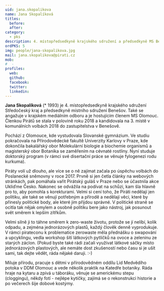 ```yaml
---
uid: jana.skopalikova
name: Jana Skopalíková
titles:
  before: 
  after: 
category:
  - pks
description: 4. místopředsedkyně krajského sdružení a předsedkyně MS Benešov
ordPKS: 5
img: people/jana-skopalikova.jpg
mail: jana.skopalikova@pirati.cz
mob:
#  - 
profiles:
  web:
  github:
  facebook:
  twitter:
  linkedin:
---
```


**Jana Skopalíková** (* 1993) je  4. místopředsedkyně krajského sdružení Středočeský kraj a předsedkyně místního sdružení Benešov. Také se angažuje v krajském mediálním odboru a je hostujícím členem MS Olomouc. Členkou Pirátů se stala v polovině roku 2018 a kandidovala na 3. místě v komunálních volbách 2018 do zastupitelstva v Benešově.

Pochází z Olomouce, kde vystudovala Slovanské gymnázium. Ve studiu pokračovala na Přírodovědecké fakultě Univerzity Karlovy v Praze, kde dokončila bakalářský obor Molekulární biologie a biochemie organismů a magisterský obor Botanika se zaměřením na cévnaté rostliny. Nyní studuje doktorský program (v rámci své disertační práce se věnuje fylogenezi rodu kurkuma).

Piráty volí už dlouho, ale více se o ně zajímat začala po úspěchu volbách do Poslanecké sněmovny v roce 2017. Prvně si jen četla články na webových stránkách, pak pomáhala vařit Pirátský guláš v Praze nebo se účastnila akce Ukliďme Česko. Nakonec se odvážila na podívat na schůzi, kam šla hlavně pro to, aby pomohla s korekturami. Velmi si cení toho, že Piráti nedělají jen politiku, ale také se věnují potřebným a přírodě a nedělají věci, které by přinesly politické body, ale které jim přijdou správné. V politické straně se ocitla tak nějak omylem a osobně politiku bere jako nástroj, jak posunout svět směrem k lepším zítřkům.

Velmi silně ji to táhne směrem k zero-waste životu, protože se jí nelíbí, kolik odpadu, a zejména jednorázových plastů, každý člověk denně vyprodukuje. V rámci pirateconu k problematice zerowaste měla přednášku o swapování a upcyklingu, vedla workshop šití látkových pytlíčků na ovoce a zeleninu ze starých záclon. (Pokud byste také rádi začali využívat látkové sáčky místo jednorázových plastových, ale nemáte dost zkušeností nebo času si je ušít sami, tak dejte vědět, ráda nějaké daruji. :-)

Miluje přírodu, pracuje s dětmi v přírodovědném oddílu Lid Medvědího potoka v DDM Olomouc a vede několik praktik na Katedře botaniky. Ráda hraje na kytaru a zpívá u táboráku, věnuje se americkému stepu (cloggingu), někdy fotí - nejlépe kytičky, zajímá se o rekonstrukci historie a po večerech šije dobové kostýmy.

 
